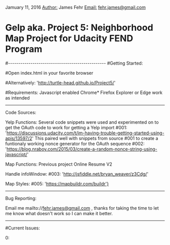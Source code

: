 Jamuary 11, 2016
<Author:> James Fehr
<Email:> fehr.james@gmail.com
# Gelp aka. Project 5: Neighborhood Map Project for Udacity FEND Program
#------------------------------------------------
#Getting Started:

#Open index.html in your favorite browser

#Alternatively:
'http://turtle-head.github.io/Project5/'

#Requirements:
Javascript enabled
Chrome* Firefox Explorer or Edge work as intended

-----------------------------------------

Code Sources:

Yelp Functions: Several code snippets were used and experimented on to get the OAuth code to work for getting a Yelp import
#001: 'https://discussions.udacity.com/t/im-having-trouble-getting-started-using-apis/13597/2'
This paired well with snippets from source #001 to create a funtionaly working nonce generator for the OAuth sequence
#002: 'https://blog.nraboy.com/2015/03/create-a-random-nonce-string-using-javascript/'

Map Functions:
Previous project Online Resume V2

Handle infoWindow:
#003: 'http://jsfiddle.net/bryan_weaver/z3Cdg/'

Map Styles:
#005: 'https://mapbuildr.com/buildr'}

----------------------------------------

Bug Reporting: 

Email me mailto://fehr.james@gmail.com , thanks for taking the time to let me know what doesn't work so I can make it better.

----------------------------------------
#Current Issues:

0:
